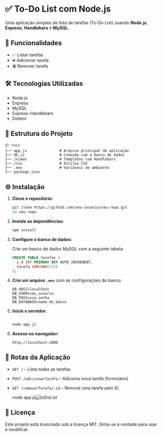# ✅ To-Do List com Node.js

Uma aplicação simples de lista de tarefas (To-Do List) usando **Node.js**, **Express**, **Handlebars** e **MySQL**.

## 🚀 Funcionalidades

- ✅ Listar tarefas
- ➕ Adicionar tarefa
- 🗑️ Remover tarefa

## 🛠️ Tecnologias Utilizadas

- Node.js
- Express
- MySQL
- Express-Handlebars
- Dotenv

## 📁 Estrutura do Projeto

```
📦 raiz
├── app.js               # Arquivo principal da aplicação
├── db.js                # Conexão com o banco de dados
├── /views               # Templates com Handlebars
├── /css                 # Estilos CSS
├── .env                 # Variáveis de ambiente
├── package.json
```

## ⚙️ Instalação

1. **Clone o repositório:**
   ```bash
   git clone https://github.com/seu-usuario/seu-repo.git
   cd seu-repo
   ```

2. **Instale as dependências:**
   ```bash
   npm install
   ```

3. **Configure o banco de dados:**

   Crie um banco de dados MySQL com a seguinte tabela:

   ```sql
   CREATE TABLE tarefas (
     i_d INT PRIMARY KEY AUTO_INCREMENT,
     tarefa VARCHAR(255)
   );
   ```

4. **Crie um arquivo `.env`** com as configurações do banco:
   ```env
   DB_HOST=localhost
   DB_USER=seu_usuario
   DB_PASS=sua_senha
   DB_DATABASE=nome_do_banco
   ```

5. **Inicie o servidor:**
   ```bash
 
   node app.js
   ```

6. **Acesse no navegador:**
   ```
   http://localhost:3000
   ```

## 📌 Rotas da Aplicação

- `GET /` – Lista todas as tarefas
- `POST /adicionarTarefa` – Adiciona nova tarefa (formulário)
- `GET /removerTarefa/:id` – Remove uma tarefa pelo ID

  node app.js![toDoList](https://github.com/user-attachments/assets/74db85d7-31a8-4448-a45d-1576d6f0befc)

## 📄 Licença

Este projeto está licenciado sob a licença MIT. Sinta-se à vontade para usar e modificar.
